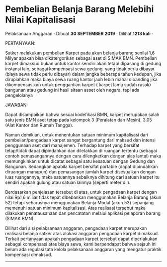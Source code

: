 Pembelian Belanja Barang Melebihi Nilai Kapitalisasi
====================================================

Pelaksanaan Anggaran · Dibuat **30 SEPTEMBER 2019** · Dilihat **1213 kali** ·

PERTANYAAN:

Satker melakukan pembelian Karpet pada akun belanja barang senilai 1,6 Milyar apakah bisa dikatergorikan sebagai aset di SIMAK BMN. Pembelian karpet dimaksud bukan untuk kantor sendiri akan tetapi dipasang di gedung instansi lain, sebagai kompensasi sewa gedung  yang tidak perlu dibayar (biaya sewa tidak perlu dibayar) dalam jangka beberapa tahun kedepan, jika dirupiahkan maka biaya sewa ruang kantor jauh lebih mahal dibanding jika dikompensasikan untuk penggantian karpet ( karpet lama sudah rusak) bangunan atau gedung ini hasil sitaan asset oleh negara, tapi ada pengelolanya

JAWABAN:

Dapat disampaikan bahwa sesuai kodefikasi BMN, karpet merupakan salah satu jenis BMN aset tetap pada kelompok 3 (Peralatan dan Mesin), 3.05 (Alat Kantor dan Rumah Tangga).

Namun demikian, untuk menentukan satuan minimum kapitalisasi dari pembelian/pengadaan karpet sangat bergantung dari maksud dan intensi penggunaan aset dari manajemen. Terhadap karpet yang bersifat tetap/tidak dapat dipindahkan dan diletakkan di ruangan tertentu (sebagai contoh pemasangannya dengan cara dilengketkan dengan alas lantai) maka memungkinkan untuk dicatat sebagai satu kesatuan dengan Gedung dan Bangunan. Sedangkan apabila karpet bersifat portable (dapat dipindahkan diruangan manapun) dan pemasangan jumlah karpet disesuaikan dengan luas ruangannya, maka satuannya sebaiknya dihitung dari satuan karpet itu sendiri apakah gulung atau satuan lainnya (seperti meter dll).

  

Berdasarkan penjelasan tersebut di atas, untuk pengadaan karpet dengan nilai Rp1,6 miliar tidak tepat dibebankan menggunakan Belanja Barang (akun 52) tetapi seharusnya menggunakan Belanja Modal (akun 53) sepanjang memenuhi satuan minimum kapitalisasi. Atas realisasi tersebut maka dilakukan penatausahaan dan pencatatan melalui aplikasi pelaporan barang (SIMAK BMN). 

  

Dilihat dari sisi pelaksanaan anggaran, pengadaan karpet merupakan realisasi belanja satker atas alokasi anggaran pengadaan karpet dimaksud. Terkait pertanyaan apakah pengadaan karpet tersebut dapat diperlakukan sebagai kompensasi atas biaya sewa, kami berpendapat bahwa sejauh ini belum ada regulasi tata kelola pelaksanaan anggaran yang mengatur praktik kompensasi dimaksud.  

  
  
  

* * *